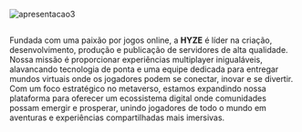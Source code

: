 ![apresentacao3](https://github.com/hyzecorp/.github/assets/43623751/3af23989-5826-4ae8-aade-25f3e7e770fe)

##

Fundada com uma paixão por jogos online, a **HYZE** é líder na criação, desenvolvimento, produção e publicação de servidores de alta qualidade. Nossa missão é proporcionar experiências multiplayer inigualáveis, alavancando tecnologia de ponta e uma equipe dedicada para entregar mundos virtuais onde os jogadores podem se conectar, inovar e se divertir. Com um foco estratégico no metaverso, estamos expandindo nossa plataforma para oferecer um ecossistema digital onde comunidades possam emergir e prosperar, unindo jogadores de todo o mundo em aventuras e experiências compartilhadas mais imersivas.
